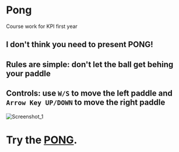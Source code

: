 # Pong

Course work for KPI first year

## I don't think you need to present **PONG!**

## **Rules** are simple: don't let the ball get behing your paddle

## **Controls**: use <code>**W/S**</code> to move the left paddle and <code>**Arrow Key UP/DOWN**</code> to move the right paddle

![Screenshot_1](https://user-images.githubusercontent.com/89732075/174833439-ef1dac36-1472-4a90-9896-6eda91edb303.png)

# Try the [PONG](https://akushch1337.github.io/Pong/).
